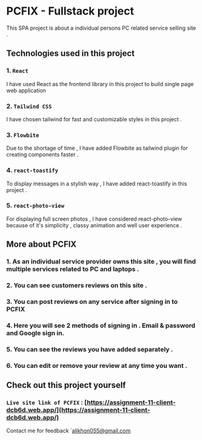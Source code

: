 # PCFIX - Fullstack project

This SPA project is about a individual persons PC related service selling site .

## Technologies used in this project

### 1. `React`

I have used React as the frontend library in this project to build single page web application

### 2. `Tailwind CSS`

I have chosen tailwind for fast and customizable styles in this project .

### 3. `Flowbite`

Due to the shortage of time , I have added Flowbite as tailwind plugin for creating components faster .

### 4. `react-toastify`

To display messages in a stylish way , I have added react-toastify in this project .

### 5. `react-photo-view`

For displaying full screen photos , I have considered react-photo-view because of it's simplicity , classy animation and well user experience .

## More about PCFIX

### 1. As an individual service provider owns this site , you will find multiple services related to PC and laptops .

### 2. You can see customers reviews on this site .

### 3. You can post reviews on any service after signing in to PCFIX

### 4. Here you will see 2 methods of signing in . Email & password and Google sign in.

### 5. You can see the reviews you have added separately .

### 6. You can edit or remove your review at any time you want .

## Check out this project yourself

### `Live site link of PCFIX` : [https://assignment-11-client-dcb6d.web.app/](https://assignment-11-client-dcb6d.web.app/)

Contact me for feedback `alikhon055@gmail.com
